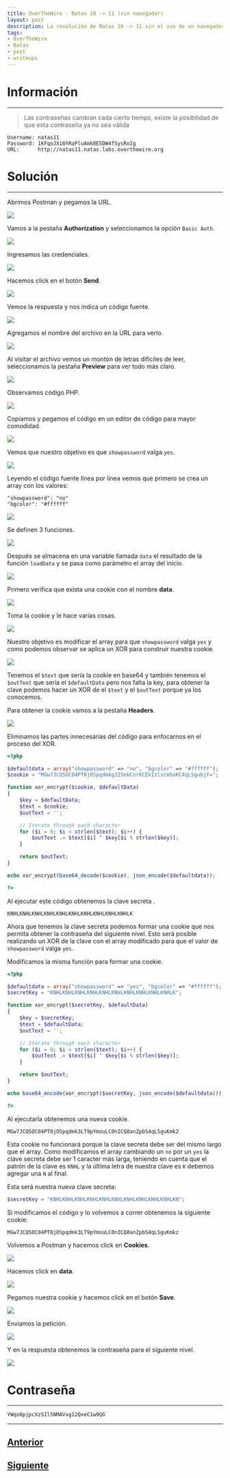 ```yaml
---
title: OverTheWire - Natas 10 -> 11 (sin navegador)
layout: post
description: La resolución de Natas 10 -> 11 sin el uso de un navegador web.
tags:
- OverTheWire
- Natas
- post
- writeups
---
```

# Información
---

> Las contraseñas cambian cada cierto tiempo, existe la posibilidad de que esta contraseña ya no sea válida

```
Username: natas11
Password: 1KFqoJXi6hRaPluAmk8ESDW4fSysRoIg
URL:      http://natas11.natas.labs.overthewire.org
```

# Solución
---

Abrimos Postman y pegamos la URL.

![](/images/images-otw-natas/natas10-11-1.png)

Vamos a la pestaña **Authorization** y seleccionamos la opción `Basic Auth`.

![](/images/images-otw-natas/natas10-11-2.png)

Ingresamos las credenciales.

![](/images/images-otw-natas/natas10-11-3.png)

Hacemos click en el botón **Send**.

![](/images/images-otw-natas/natas10-11-4.png)

Vemos la respuesta y nos indica un código fuente.

![](/images/images-otw-natas/natas10-11-5.png)

Agregamos el nombre del archivo en la URL para verlo.

![](/images/images-otw-natas/natas10-11-6.png)

Al visitar el archivo vemos un montón de letras difíciles de leer, seleccionamos la pestaña **Preview** para ver todo más claro.

![](/images/images-otw-natas/natas10-11-7.png)

Observamos código PHP.

![](/images/images-otw-natas/natas10-11-8.png)

Copiamos y pegamos el código en un editor de código para mayor comodidad.

![](/images/images-otw-natas/natas10-11-9.png)

Vemos que nuestro objetivo es que `showpassword` valga `yes`.

![](/images/images-otw-natas/natas10-11-10.png)

Leyendo el código fuente línea por línea vemos que primero se crea un array con los valores:

```
"showpassword": "no"
"bgcolor": "#ffffff"
```

![](/images/images-otw-natas/natas10-11-11.png)

Se definen 3 funciones.

![](/images/images-otw-natas/natas10-11-12.png)

Después se almacena en una variable llamada `data` el resultado de la función `loadData` y se pasa como parámetro el array del inicio.

![](/images/images-otw-natas/natas10-11-13.png)

Primero verifica que exista una cookie con el nombre **data**.

![](/images/images-otw-natas/natas10-11-14.png)

Toma la cookie y le hace varias cosas.

![](/images/images-otw-natas/natas10-11-15.png)

Nuestro objetivo es modificar el array para que `showpassword` valga `yes` y como podemos observar se aplica un XOR para construir nuestra cookie.

![](/images/images-otw-natas/natas10-11-16.png)

Tenemos el `$text` que sería la cookie en base64 y también tenemos el `$outText` que sería el `$defaultData` pero nos falta la key, para obtener la clave podemos hacer un XOR de el `$text` y el `$outText` porque ya los conocemos.

Para obtener la cookie vamos a la pestaña **Headers**.

![](/images/images-otw-natas/natas10-11-17.png)

Eliminamos las partes innecesarias del código para enfocarnos en el proceso del XOR.

```php
<?php

$defaultdata = array("showpassword" => "no", "bgcolor" => "#ffffff");
$cookie = "MGw7JCQ5OC04PT8jOSpqdmkgJ25nbCorKCEkIzlscm5oKC4qLSgubjY=";

function xor_encrypt($cookie, $defaultData)
{
    $key = $defaultData;
    $text = $cookie;
    $outText = '';

    // Iterate through each character
    for ($i = 0; $i < strlen($text); $i++) {
        $outText .= $text[$i] ^ $key[$i % strlen($key)];
    }

    return $outText;
}

echo xor_encrypt(base64_decode($cookie), json_encode($defaultdata));

?>
```

Al ejecutar este código obtenemos la clave secreta .

```
KNHLKNHLKNHLKNHLKNHLKNHLKNHLKNHLKNHLKNHLK
```

Ahora que tenemos la clave secreta podemos formar una cookie que nos permita obtener la contraseña del siguiente nivel. Esto será posible realizando un XOR de la clave con el array modificado para que el valor de `showpassword` valga `yes`.

Modificamos la misma función para formar una cookie.

```php
<?php

$defaultdata = array("showpassword" => "yes", "bgcolor" => "#ffffff");
$secretKey = "KNHLKNHLKNHLKNHLKNHLKNHLKNHLKNHLKNHLKNHLK";

function xor_encrypt($secretKey, $defaultData)
{
    $key = $secretKey;
    $text = $defaultData;
    $outText = '';

    // Iterate through each character
    for ($i = 0; $i < strlen($text); $i++) {
        $outText .= $text[$i] ^ $key[$i % strlen($key)];
    }

    return $outText;
}

echo base64_encode(xor_encrypt($secretKey, json_encode($defaultdata)));

?>
```

Al ejecutarla obtenemos una nueva cookie.

```
MGw7JCQ5OC04PT8jOSpqdmk3LT9pYmouLC0nICQ8anZpbS4qLSguKmk2
```

Esta cookie no funcionará porque la clave secreta debe ser del mismo largo que el array. Como modificamos el array cambiando un `no` por un `yes` la clave secreta debe ser 1 caracter más larga, teniendo en cuenta que el patrón de la clave es `KNHL` y la última letra de nuestra clave es `K` debemos agregar una `N` al final.

Esta será nuestra nueva clave secreta:

```php
$secretKey = "KNHLKNHLKNHLKNHLKNHLKNHLKNHLKNHLKNHLKNHLKN";
```

Si modificamos el código y lo volvemos a correr obtenemos la siguiente cookie:

```
MGw7JCQ5OC04PT8jOSpqdmk3LT9pYmouLC0nICQ8anZpbS4qLSguKmkz
```

Volvemos a Postman y hacemos click en **Cookies**.

![](/images/images-otw-natas/natas10-11-19.png)

Hacemos click en **data**.

![](/images/images-otw-natas/natas10-11-20.png)

Pegamos nuestra cookie y hacemos click en el botón **Save**.

![](/images/images-otw-natas/natas10-11-21.png)

Enviamos la petición.

![](/images/images-otw-natas/natas10-11-22.png)

Y en la respuesta obtenemos la contraseña para el siguiente nivel.

![](/images/images-otw-natas/natas10-11-23.png)

# Contraseña
---

`YWqo0pjpcXzSIl5NMAVxg12QxeC1w9QG`

---

## [Anterior](/level-9-10)
## [Siguiente](/level-11-12)